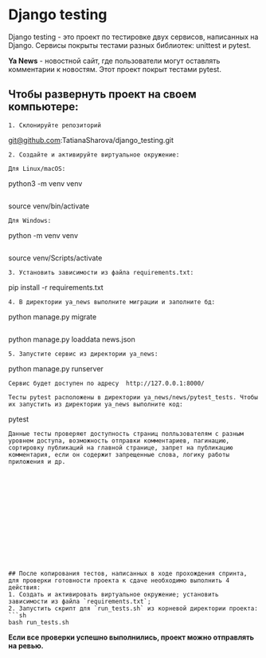 # Django testing

Django testing - это проект по тестировке двух сервисов, написанных на Django. Сервисы покрыты тестами разных библиотек: unittest и pytest.

**Ya News** - новостной сайт, где пользователи могут оставлять комментарии к новостям. Этот проект покрыт тестами pytest.

## Чтобы развернуть проект на своем компьютере:
```
1. Склонируйте репозиторий 
```
git@github.com:TatianaSharova/django_testing.git
```
2. Создайте и активируйте виртуальное окружение:

Для Linux/macOS:
```
python3 -m venv venv
```
```
source venv/bin/activate
```
Для Windows:
```
python -m venv venv
```
```
source venv/Scripts/activate
```
3. Установить зависимости из файла requirements.txt:
```
pip install -r requirements.txt
```
4. В директории ya_news выполните миграции и заполните бд:
```
python manage.py migrate
```
```
python manage.py loaddata news.json
```
5. Запустите сервис из директории ya_news:
```
python manage.py runserver
```
Сервис будет доступен по адресу  http://127.0.0.1:8000/

Тесты pytest расположены в директории ya_news/news/pytest_tests. Чтобы их запустить из директории ya_news выполните код:
```
pytest
```
Данные тесты проверяют доступность страниц полльзователям с разным уровнем доступа, возможность отправки комментариев, пагинацию, сортировку публикаций на главной странице, запрет на публикацию комментария, если он содержит запрещенные слова, логику работы приложения и др.















## После копирования тестов, написанных в ходе прохождения спринта, для проверки готовности проекта к сдаче необходимо выполнить 4 действия:
1. Создать и активировать виртуальное окружение; установить зависимости из файла `requirements.txt`;
2. Запустить скрипт для `run_tests.sh` из корневой директории проекта:
```sh
bash run_tests.sh
```

**Если все проверки успешно выполнились, проект можно отправлять на ревью.**
